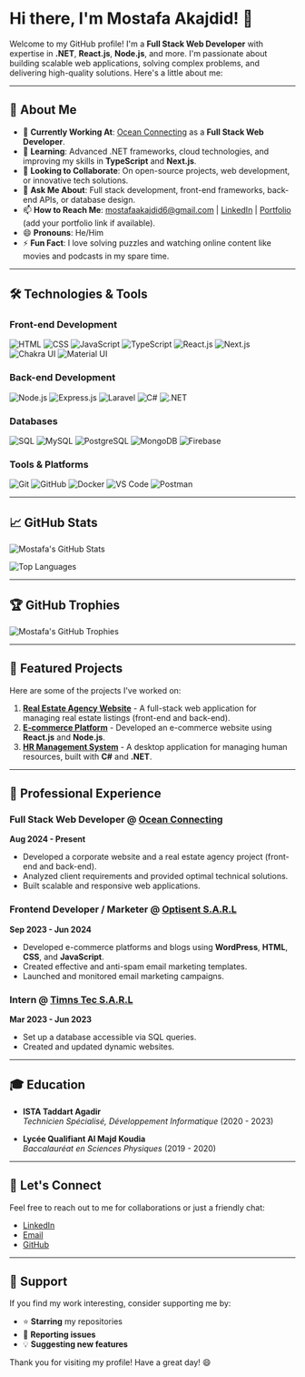 # Hi there, I'm Mostafa Akajdid! 👋

Welcome to my GitHub profile! I'm a **Full Stack Web Developer** with expertise in **.NET**, **React.js**, **Node.js**, and more. I'm passionate about building scalable web applications, solving complex problems, and delivering high-quality solutions. Here's a little about me:

---

## 🚀 About Me

- 🔭 **Currently Working At**: [Ocean Connecting](https://oceanconnecting.com) as a **Full Stack Web Developer**.
- 🌱 **Learning**: Advanced .NET frameworks, cloud technologies, and improving my skills in **TypeScript** and **Next.js**.
- 👯 **Looking to Collaborate**: On open-source projects, web development, or innovative tech solutions.
- 💬 **Ask Me About**: Full stack development, front-end frameworks, back-end APIs, or database design.
- 📫 **How to Reach Me**: [mostafaakajdid6@gmail.com](mailto:mostafaakajdid6@gmail.com) | [LinkedIn](https://www.linkedin.com/in/yourprofile) | [Portfolio](#) (add your portfolio link if available).
- 😄 **Pronouns**: He/Him
- ⚡ **Fun Fact**: I love solving puzzles and watching online content like movies and podcasts in my spare time.

---

## 🛠️ **Technologies & Tools**

### Front-end Development
![HTML](https://img.shields.io/badge/HTML-E34F26?style=for-the-badge&logo=html5&logoColor=white)
![CSS](https://img.shields.io/badge/CSS-1572B6?style=for-the-badge&logo=css3&logoColor=white)
![JavaScript](https://img.shields.io/badge/JavaScript-F7DF1E?style=for-the-badge&logo=javascript&logoColor=black)
![TypeScript](https://img.shields.io/badge/TypeScript-3178C6?style=for-the-badge&logo=typescript&logoColor=white)
![React.js](https://img.shields.io/badge/React-20232A?style=for-the-badge&logo=react&logoColor=61DAFB)
![Next.js](https://img.shields.io/badge/Next.js-000000?style=for-the-badge&logo=next.js&logoColor=white)
![Chakra UI](https://img.shields.io/badge/Chakra_UI-319795?style=for-the-badge&logo=chakra-ui&logoColor=white)
![Material UI](https://img.shields.io/badge/Material_UI-0081CB?style=for-the-badge&logo=mui&logoColor=white)

### Back-end Development
![Node.js](https://img.shields.io/badge/Node.js-339933?style=for-the-badge&logo=node.js&logoColor=white)
![Express.js](https://img.shields.io/badge/Express.js-000000?style=for-the-badge&logo=express&logoColor=white)
![Laravel](https://img.shields.io/badge/Laravel-FF2D20?style=for-the-badge&logo=laravel&logoColor=white)
![C#](https://img.shields.io/badge/C%23-239120?style=for-the-badge&logo=c-sharp&logoColor=white)
![.NET](https://img.shields.io/badge/.NET-512BD4?style=for-the-badge&logo=dotnet&logoColor=white)

### Databases
![SQL](https://img.shields.io/badge/SQL-4479A1?style=for-the-badge&logo=mysql&logoColor=white)
![MySQL](https://img.shields.io/badge/MySQL-4479A1?style=for-the-badge&logo=mysql&logoColor=white)
![PostgreSQL](https://img.shields.io/badge/PostgreSQL-4169E1?style=for-the-badge&logo=postgresql&logoColor=white)
![MongoDB](https://img.shields.io/badge/MongoDB-47A248?style=for-the-badge&logo=mongodb&logoColor=white)
![Firebase](https://img.shields.io/badge/Firebase-FFCA28?style=for-the-badge&logo=firebase&logoColor=black)

### Tools & Platforms
![Git](https://img.shields.io/badge/Git-F05032?style=for-the-badge&logo=git&logoColor=white)
![GitHub](https://img.shields.io/badge/GitHub-181717?style=for-the-badge&logo=github&logoColor=white)
![Docker](https://img.shields.io/badge/Docker-2496ED?style=for-the-badge&logo=docker&logoColor=white)
![VS Code](https://img.shields.io/badge/VS_Code-007ACC?style=for-the-badge&logo=visual-studio-code&logoColor=white)
![Postman](https://img.shields.io/badge/Postman-FF6C37?style=for-the-badge&logo=postman&logoColor=white)

---

## 📈 **GitHub Stats**

![Mostafa's GitHub Stats](https://github-readme-stats.vercel.app/api?username=akajdid-mostafa&show_icons=true&theme=radical)

![Top Languages](https://github-readme-stats.vercel.app/api/top-langs/?username=akajdid-mostafa&layout=compact&theme=radical)

---

## 🏆 **GitHub Trophies**

![Mostafa's GitHub Trophies](https://github-profile-trophy.vercel.app/?username=akajdid-mostafa&theme=radical)

---

## 📂 **Featured Projects**

Here are some of the projects I've worked on:

1. **[Real Estate Agency Website](https://github.com/akajdid-mostafa/real-estate-agency)** - A full-stack web application for managing real estate listings (front-end and back-end).
2. **[E-commerce Platform](https://github.com/akajdid-mostafa/e-commerce-platform)** - Developed an e-commerce website using **React.js** and **Node.js**.
3. **[HR Management System](https://github.com/akajdid-mostafa/hr-management)** - A desktop application for managing human resources, built with **C#** and **.NET**.

---

## 💼 **Professional Experience**

### **Full Stack Web Developer** @ [Ocean Connecting](https://oceanconnecting.com)  
**Aug 2024 - Present**  
- Developed a corporate website and a real estate agency project (front-end and back-end).
- Analyzed client requirements and provided optimal technical solutions.
- Built scalable and responsive web applications.

### **Frontend Developer / Marketer** @ [Optisent S.A.R.L](https://optisent.com)  
**Sep 2023 - Jun 2024**  
- Developed e-commerce platforms and blogs using **WordPress**, **HTML**, **CSS**, and **JavaScript**.
- Created effective and anti-spam email marketing templates.
- Launched and monitored email marketing campaigns.

### **Intern** @ [Timns Tec S.A.R.L](https://timnstec.com)  
**Mar 2023 - Jun 2023**  
- Set up a database accessible via SQL queries.
- Created and updated dynamic websites.

---

## 🎓 **Education**

- **ISTA Taddart Agadir**  
  *Technicien Spécialisé, Développement Informatique* (2020 - 2023)

- **Lycée Qualifiant Al Majd Koudia**  
  *Baccalauréat en Sciences Physiques* (2019 - 2020)

---

## 🤝 **Let's Connect**

Feel free to reach out to me for collaborations or just a friendly chat:

- [LinkedIn](https://www.linkedin.com/in/yourprofile)
- [Email](mailto:mostafaakajdid6@gmail.com)
- [GitHub](https://github.com/akajdid-mostafa)

---

## 🙏 **Support**

If you find my work interesting, consider supporting me by:

- ⭐ **Starring** my repositories
- 🐛 **Reporting issues**
- 💡 **Suggesting new features**

Thank you for visiting my profile! Have a great day! 😄
